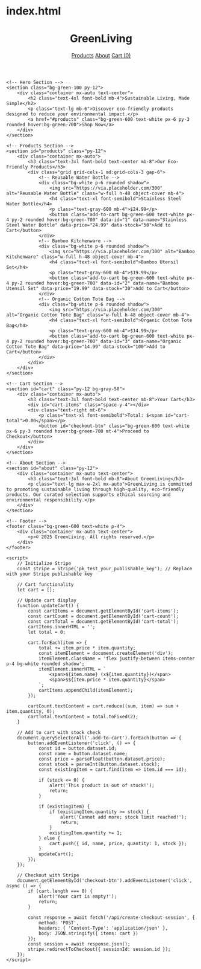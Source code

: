 # index.html
<!DOCTYPE html>
<html lang="en">
<head>
    <meta charset="UTF-8">
    <meta name="viewport" content="width=device-width, initial-scale=1.0">
    <title>GreenLiving - Sustainable Products</title>
    <meta name="description" content="Shop eco-friendly products like reusable water bottles, bamboo kitchenware, and organic cotton tote bags for a sustainable lifestyle.">
    <meta name="keywords" content="eco-friendly products, sustainable goods, reusable water bottles, bamboo kitchenware, organic cotton tote bags">
    <script src="https://cdn.tailwindcss.com"></script>
    <script src="https://js.stripe.com/v3/"></script>
</head>
<body class="bg-gray-100 font-sans">
    <!-- Header -->
    <header class="bg-green-600 text-white p-4">
        <div class="container mx-auto flex justify-between items-center">
            <h1 class="text-2xl font-bold">GreenLiving</h1>
            <nav>
                <a href="#products" class="mx-2 hover:underline">Products</a>
                <a href="#about" class="mx-2 hover:underline">About</a>
                <a href="#cart" class="mx-2 hover:underline">Cart (<span id="cart-count">0</span>)</a>
            </nav>
        </div>
    </header>

    <!-- Hero Section -->
    <section class="bg-green-100 py-12">
        <div class="container mx-auto text-center">
            <h2 class="text-4xl font-bold mb-4">Sustainable Living, Made Simple</h2>
            <p class="text-lg mb-6">Discover eco-friendly products designed to reduce your environmental impact.</p>
            <a href="#products" class="bg-green-600 text-white px-6 py-3 rounded hover:bg-green-700">Shop Now</a>
        </div>
    </section>

    <!-- Products Section -->
    <section id="products" class="py-12">
        <div class="container mx-auto">
            <h3 class="text-3xl font-bold text-center mb-8">Our Eco-Friendly Products</h3>
            <div class="grid grid-cols-1 md:grid-cols-3 gap-6">
                <!-- Reusable Water Bottle -->
                <div class="bg-white p-6 rounded shadow">
                    <img src="https://via.placeholder.com/300" alt="Reusable Water Bottle" class="w-full h-48 object-cover mb-4">
                    <h4 class="text-xl font-semibold">Stainless Steel Water Bottle</h4>
                    <p class="text-gray-600 mb-4">$24.99</p>
                    <button class="add-to-cart bg-green-600 text-white px-4 py-2 rounded hover:bg-green-700" data-id="1" data-name="Stainless Steel Water Bottle" data-price="24.99" data-stock="50">Add to Cart</button>
                </div>
                <!-- Bamboo Kitchenware -->
                <div class="bg-white p-6 rounded shadow">
                    <img src="https://via.placeholder.com/300" alt="Bamboo Kitchenware" class="w-full h-48 object-cover mb-4">
                    <h4 class="text-xl font-semibold">Bamboo Utensil Set</h4>
                    <p class="text-gray-600 mb-4">$19.99</p>
                    <button class="add-to-cart bg-green-600 text-white px-4 py-2 rounded hover:bg-green-700" data-id="2" data-name="Bamboo Utensil Set" data-price="19.99" data-stock="30">Add to Cart</button>
                </div>
                <!-- Organic Cotton Tote Bag -->
                <div class="bg-white p-6 rounded shadow">
                    <img src="https://via.placeholder.com/300" alt="Organic Cotton Tote Bag" class="w-full h-48 object-cover mb-4">
                    <h4 class="text-xl font-semibold">Organic Cotton Tote Bag</h4>
                    <p class="text-gray-600 mb-4">$14.99</p>
                    <button class="add-to-cart bg-green-600 text-white px-4 py-2 rounded hover:bg-green-700" data-id="3" data-name="Organic Cotton Tote Bag" data-price="14.99" data-stock="100">Add to Cart</button>
                </div>
            </div>
        </div>
    </section>

    <!-- Cart Section -->
    <section id="cart" class="py-12 bg-gray-50">
        <div class="container mx-auto">
            <h3 class="text-3xl font-bold text-center mb-8">Your Cart</h3>
            <div id="cart-items" class="space-y-4"></div>
            <div class="text-right mt-6">
                <p class="text-xl font-semibold">Total: $<span id="cart-total">0.00</span></p>
                <button id="checkout-btn" class="bg-green-600 text-white px-6 py-3 rounded hover:bg-green-700 mt-4">Proceed to Checkout</button>
            </div>
        </div>
    </section>

    <!-- About Section -->
    <section id="about" class="py-12">
        <div class="container mx-auto text-center">
            <h3 class="text-3xl font-bold mb-8">About GreenLiving</h3>
            <p class="text-lg max-w-2xl mx-auto">GreenLiving is committed to promoting sustainable living through high-quality, eco-friendly products. Our curated selection supports ethical sourcing and environmental responsibility.</p>
        </div>
    </section>

    <!-- Footer -->
    <footer class="bg-green-600 text-white p-4">
        <div class="container mx-auto text-center">
            <p>© 2025 GreenLiving. All rights reserved.</p>
        </div>
    </footer>

    <script>
        // Initialize Stripe
        const stripe = Stripe('pk_test_your_publishable_key'); // Replace with your Stripe publishable key

        // Cart functionality
        let cart = [];

        // Update cart display
        function updateCart() {
            const cartItems = document.getElementById('cart-items');
            const cartCount = document.getElementById('cart-count');
            const cartTotal = document.getElementById('cart-total');
            cartItems.innerHTML = '';
            let total = 0;

            cart.forEach(item => {
                total += item.price * item.quantity;
                const itemElement = document.createElement('div');
                itemElement.className = 'flex justify-between items-center p-4 bg-white rounded shadow';
                itemElement.innerHTML = `
                    <span>${item.name} (x${item.quantity})</span>
                    <span>$${item.price * item.quantity}</span>
                `;
                cartItems.appendChild(itemElement);
            });

            cartCount.textContent = cart.reduce((sum, item) => sum + item.quantity, 0);
            cartTotal.textContent = total.toFixed(2);
        }

        // Add to cart with stock check
        document.querySelectorAll('.add-to-cart').forEach(button => {
            button.addEventListener('click', () => {
                const id = button.dataset.id;
                const name = button.dataset.name;
                const price = parseFloat(button.dataset.price);
                const stock = parseInt(button.dataset.stock);
                const existingItem = cart.find(item => item.id === id);

                if (stock <= 0) {
                    alert('This product is out of stock!');
                    return;
                }

                if (existingItem) {
                    if (existingItem.quantity >= stock) {
                        alert('Cannot add more; stock limit reached!');
                        return;
                    }
                    existingItem.quantity += 1;
                } else {
                    cart.push({ id, name, price, quantity: 1, stock });
                }
                updateCart();
            });
        });

        // Checkout with Stripe
        document.getElementById('checkout-btn').addEventListener('click', async () => {
            if (cart.length === 0) {
                alert('Your cart is empty!');
                return;
            }

            const response = await fetch('/api/create-checkout-session', {
                method: 'POST',
                headers: { 'Content-Type': 'application/json' },
                body: JSON.stringify({ items: cart })
            });
            const session = await response.json();
            stripe.redirectToCheckout({ sessionId: session.id });
        });
    </script>
</body>
</html>
